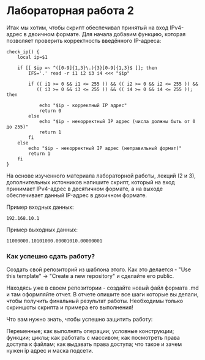# Лабораторная работа 2
Итак мы хотим, чтобы скрипт обеспечивал принятый на вход IPv4-адрес в двоичном формате.
Для начала добавим функцию, которая позволяет проверить корректность введённого IP-адреса:
```
check_ip() {
    local ip=$1
    
    if [[ $ip =~ ^([0-9]{1,3}\.){3}[0-9]{1,3}$ ]]; then
        IFS='.' read -r i1 i2 i3 i4 <<< "$ip"
    
        if (( i1 >= 0 && i1 <= 255 )) && (( i2 >= 0 && i2 <= 255 )) &&
           (( i3 >= 0 && i3 <= 255 )) && (( i4 >= 0 && i4 <= 255 )); then
           
            echo "$ip - корректный IP адрес"
            return 0
        else
            echo "$ip - некорректный IP адрес (числа должны быть от 0 до 255)"
            return 1
        fi
    else
        echo "$ip - некорректный IP адрес (неправильный формат)"
        return 1
    fi
}
```
На основе изученного материала лабораторной работы, лекций (2 и 3), дополнительных источников напишите скрипт, который на вход принимает IPv4-адрес в десятичном формате, а на выходе обеспечивает данный IP-адрес в двоичном формате.

Пример входных данных:

```192.168.10.1```

Пример выходныx данных:

```11000000.10101000.00001010.00000001```

### Как успешно сдать работу?

Создать свой репозиторий из шаблона этого. Как это делается - "Use this template" -> "Create a new repository" и сделайте его public. 

Находясь уже в своем репозитории - создайте новый файл формата .md и там оформляйте отчет. В отчете опишите все шаги которые вы делали, чтобы получить финальный результат работы. Необходимы только скриншоты скрипта и примера его выполнения!

Что вам нужно знать, чтобы успешно защитить работу:

Переменные; как выполнять операции; условные конструкции; функции; циклы; как работать с массивом; как посмотреть права доступа к файлам; как выдавать права доступа; что такое и зачем нужен ip адрес и маска подсети.
